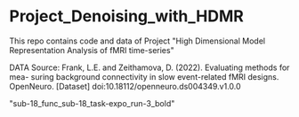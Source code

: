 # Project_Denoising_with_HDMR

This repo contains code and data of Project "High Dimensional Model Representation Analysis of fMRI time-series"


DATA Source: Frank, L.E. and Zeithamova, D. (2022). Evaluating methods for mea- suring background connectivity in slow event-related fMRI designs. OpenNeuro. [Dataset] doi:10.18112/openneuro.ds004349.v1.0.0

"sub-18_func_sub-18_task-expo_run-3_bold"

